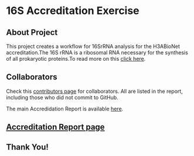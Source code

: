 
# 16S Accreditation Exercise

## About Project
This project creates a workflow for 16SrRNA analysis for the H3ABioNet accreditation.The 16S rRNA is a ribosomal RNA necessary for the synthesis of all prokaryotic proteins.To read more on this [click here](https://www.cd-genomics.com/blog/16s-rrna-one-of-the-most-important-rrnas/).


## Collaborators

Check this [contributors page](https://github.com/mbbu/16S_Accreditation/graphs/contributors) for collaborators. All are listed in the report, including those who did not commit to GitHub. 

The main Accredidation Report is available [here](Accreditation_Report.md).

## [Accreditation Report page](https://mbbu.github.io/16S_Accreditation)


## Thank You!
